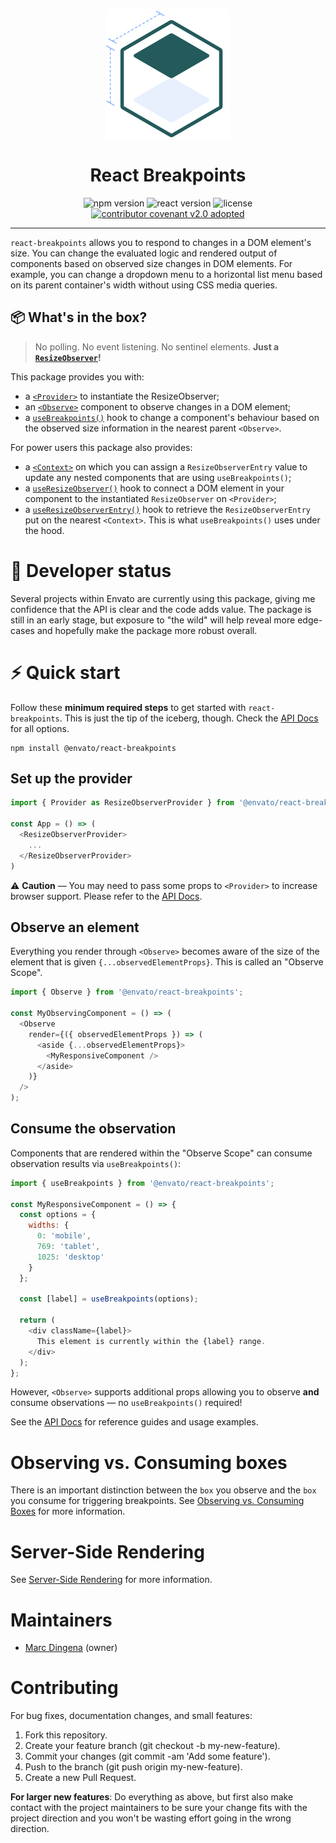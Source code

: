 <p align="center">
  <img width="200" src="./React-Breakpoints.png" alt="React Breakpoints logo" />
</p>

<h1 align="center">React Breakpoints</h1>

<p align="center">
  <img alt="npm version" src="https://img.shields.io/npm/v/@envato/react-breakpoints?style=for-the-badge" />
  <img alt="react version" src="https://img.shields.io/npm/dependency-version/@envato/react-breakpoints/dev/react?style=for-the-badge">
  <img alt="license" src="https://img.shields.io/npm/l/@envato/react-breakpoints?style=for-the-badge" />
  <a href="CODE-OF-CONDUCT.md"><img alt="contributor covenant v2.0 adopted" src="https://img.shields.io/badge/Contributor%20Covenant-v2.0%20adopted-ff69b4.svg?style=for-the-badge" /></a>
</p>

---

`react-breakpoints` allows you to respond to changes in a DOM element's size. You can change the evaluated logic and rendered output of components based on observed size changes in DOM elements. For example, you can change a dropdown menu to a horizontal list menu based on its parent container's width without using CSS media queries.

## 📦 What's in the box?
> No polling. No event listening. No sentinel elements. **Just a [`ResizeObserver`](https://developer.mozilla.org/en-US/docs/Web/API/ResizeObserver)!**

This package provides you with:

* a [`<Provider>`](/docs/api.md#provider) to instantiate the ResizeObserver;
* an [`<Observe>`](/docs/api.md#observe) component to observe changes in a DOM element;
* a [`useBreakpoints()`](/docs/api.md#usebreakpoints) hook to change a component's behaviour based on the observed size information in the nearest parent `<Observe>`.

For power users this package also provides:

* a [`<Context>`](/docs/api.md#context) on which you can assign a `ResizeObserverEntry` value to update any nested components that are using `useBreakpoints()`;
* a [`useResizeObserver()`](/docs/api.md#useresizeobserver) hook to connect a DOM element in your component to the instantiated `ResizeObserver` on `<Provider>`;
* a [`useResizeObserverEntry()`](/docs/api.md#useresizeobserverentry) hook to retrieve the `ResizeObserverEntry` put on the nearest `<Context>`. This is what `useBreakpoints()` uses under the hood.

# 🚧 Developer status

Several projects within Envato are currently using this package, giving me confidence that the API is clear and the code adds value. The package is still in an early stage, but exposure to "the wild" will help reveal more edge-cases and hopefully make the package more robust overall.

# ⚡️ Quick start

Follow these **minimum required steps** to get started with `react-breakpoints`. This is just the tip of the iceberg, though. Check the [API Docs](/docs/api.md) for all options.

```shell
npm install @envato/react-breakpoints
```

## Set up the provider

```javascript
import { Provider as ResizeObserverProvider } from '@envato/react-breakpoints';

const App = () => (
  <ResizeObserverProvider>
    ...
  </ResizeObserverProvider>
)
```

⚠️ **Caution** — You may need to pass some props to `<Provider>` to increase browser support. Please refer to the [API Docs](/docs/api.md#provider).

## Observe an element

Everything you render through `<Observe>` becomes aware of the size of the element that is given `{...observedElementProps}`. This is called an "Observe Scope".

```javascript
import { Observe } from '@envato/react-breakpoints';

const MyObservingComponent = () => (
  <Observe
    render={({ observedElementProps }) => (
      <aside {...observedElementProps}>
        <MyResponsiveComponent />
      </aside>
    )}
  />
);
```

## Consume the observation

Components that are rendered within the "Observe Scope" can consume observation results via `useBreakpoints()`:

```javascript
import { useBreakpoints } from '@envato/react-breakpoints';

const MyResponsiveComponent = () => {
  const options = {
    widths: {
      0: 'mobile',
      769: 'tablet',
      1025: 'desktop'
    }
  };

  const [label] = useBreakpoints(options);

  return (
    <div className={label}>
      This element is currently within the {label} range.
    </div>
  );
};
```

However, `<Observe>` supports additional props allowing you to observe **and** consume observations — no `useBreakpoints()` required!

See the [API Docs](/docs/api.md) for reference guides and usage examples.

# Observing vs. Consuming boxes

There is an important distinction between the `box` you observe and the `box` you consume for triggering breakpoints. See [Observing vs. Consuming Boxes](/docs/boxes.md) for more information.

# Server-Side Rendering

See [Server-Side Rendering](/docs/server-side-rendering.md) for more information.

# Maintainers

* [Marc Dingena](https://github.com/mdingena) (owner)

# Contributing

For bug fixes, documentation changes, and small features:

1. Fork this repository.
1. Create your feature branch (git checkout -b my-new-feature).
1. Commit your changes (git commit -am 'Add some feature').
1. Push to the branch (git push origin my-new-feature).
1. Create a new Pull Request.

**For larger new features**: Do everything as above, but first also make contact with the project maintainers to be sure your change fits with the project direction and you won't be wasting effort going in the wrong direction.
